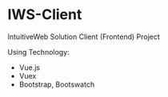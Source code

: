 # IWS-Client
IntuitiveWeb Solution Client (Frontend) Project

Using Technology:
- Vue.js
- Vuex
- Bootstrap, Bootswatch
